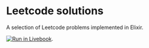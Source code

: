 

# Leetcode solutions

A selection of Leetcode problems implemented in Elixir.

[![Run in Livebook](https://livebook.dev/badge/v1/black.svg)](https://livebook.dev/run?url=https%3A%2F%2Fraw.githubusercontent.com%2Fnico-amsterdam%2Flivebooks%2Fmaster%2Fleetcode.livemd).

